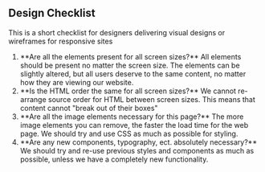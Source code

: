 ## Design Checklist

This is a short checklist for designers delivering visual designs or wireframes for responsive sites

<ol>
<li>**Are all the elements present for all screen sizes?**  
All elements should be present no matter the screen size. The elements can be slightly altered,
but all users deserve to the same content, no matter how they are viewing our website.
</li>

<li>**Is the HTML order the same for all screen sizes?**   
We cannot re-arrange source order for HTML between screen sizes. This means that content cannot "break out of their boxes"
</li>

<li>**Are all the image elements necessary for this page?**  
The more image elements you can remove, the faster the load time for the web page.
We should try and use CSS as much as possible for styling.
</li>

<li>**Are any new components, typography, ect. absolutely necessary?**  
We should try and re-use previous styles and components as much as possible, unless we have a completely new functionality.
</li>
</ol>








